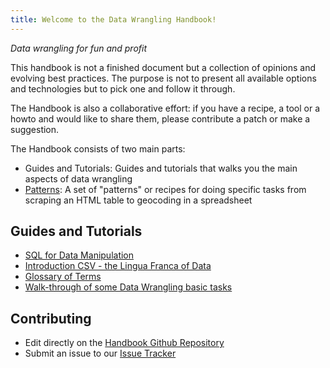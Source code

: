 ```yaml
---
title: Welcome to the Data Wrangling Handbook!
---
```


*Data wrangling for fun and profit*

This handbook is not a finished document but a collection of opinions and evolving best practices. The purpose is not to present all available options and technologies but to pick one and follow it through.

The Handbook is also a collaborative effort: if you have a recipe, a tool or a howto and would like to share them, please contribute a patch or make a suggestion.

The Handbook consists of two main parts:

* Guides and Tutorials: Guides and tutorials that walks you the main aspects of data wrangling
* [Patterns](patterns/): A set of "patterns" or recipes for doing specific tasks from scraping an HTML table to geocoding in a spreadsheet

## Guides and Tutorials

* [SQL for Data Manipulation](sql-for-data-manipulation/)
* [Introduction CSV - the Lingua Franca of Data](csv/)
* [Glossary of Terms](glossary/)
* [Walk-through of some Data Wrangling basic tasks]({{site.baseurl}}/data/tutorial/)

## Contributing

* Edit directly on the [Handbook Github Repository](https://github.com/okfn/handbook)
* Submit an issue to our [Issue Tracker](https://github.com/okfn/handbook/issue)


